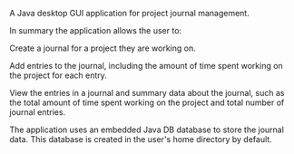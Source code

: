A Java desktop GUI application for project journal management.

In summary the application allows the user to:

Create a journal for a project they are working on.

Add entries to the journal, including the amount of time spent working on the project for each entry.

View the entries in a journal and summary data about the journal, such as the total amount of time
spent working on the project and total number of journal entries.

The application uses an embedded Java DB database to store the journal data. This
database is created in the user's home directory by default.
